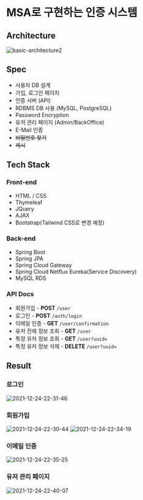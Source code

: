 # MSA로 구현하는 인증 시스템

## Architecture

![basic-architecture2](https://user-images.githubusercontent.com/54519245/146792554-44ee8b5c-9a88-4e3c-a7c7-7182044e5716.PNG)

## Spec
 
- 사용자 DB 설계
- 가입, 로그인 페이지 
- 인증 서버 (API)
- RDBMS DB 사용 (MySQL, PostgreSQL)
- Password Encryption
- 유저 관리 페이지 (Admin/BackOffice)
- E-Mail 인증 
- ~~비밀번호 찾기~~
- ~~캐시~~

## Tech Stack
### Front-end
- HTML / CSS
- Thymeleaf
- JQuery
- AJAX
- Bootstrap(Tailwind CSS로 변경 예정)

### Back-end
- Spring Boot
- Spring JPA
- Spring Cloud Gateway
- Spring Cloud Netflux Eureka(Service Discovery)
- MySQL RDS

### API Docs
- 회원가입 - **POST** `/user`
- 로그인 - **POST** `/auth/login`
- 이메일 인증 - **GET** `/user/confirmation`
- 유저 전체 정보 조회 - **GET** `/user`
- 특정 유저 정보 조회 - **GET** `/user?uuid=`
- 특정 유저 정보 삭제 - **DELETE** `/user?uuid=`

## Result
### 로그인

![2021-12-24-22-31-46](https://user-images.githubusercontent.com/54519245/147356873-ee4540b0-0fc0-4ef0-8119-bd4f92808105.png)

### 회원가입

![2021-12-24-22-30-44](https://user-images.githubusercontent.com/54519245/147356876-82295c35-d14d-486b-846f-61e879784389.png)
![2021-12-24-22-34-19](https://user-images.githubusercontent.com/54519245/147356879-fa2536a8-e59c-4587-91df-19653ee596d6.png)

### 이메일 인증

![2021-12-24-22-35-25](https://user-images.githubusercontent.com/54519245/147356880-761d00c3-1a6d-483b-b6af-51110cdc7dd4.png)

### 유저 관리 페이지

![2021-12-24-22-40-07](https://user-images.githubusercontent.com/54519245/147356882-a2503e2e-b5d2-46ac-b2bb-33c553b628c7.png)